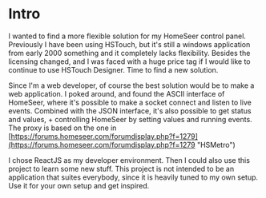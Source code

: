 # Intro #
I wanted to find a more flexible solution for my HomeSeer control panel. Previously I have been using HSTouch, but it's still a windows application from early 2000 something and it completely lacks flexibility. Besides the licensing changed, and I was faced with a huge price tag if I would like to continue to use HSTouch Designer. Time to find a new solution.

Since I'm a web developer, of course the best solution would be to make a web application. I poked around, and found the ASCII interface of HomeSeer, where it's possible to make a socket connect and listen to live events. Combined with the JSON interface, it's also possible to get status and values, + controlling HomeSeer by setting values and running events. The proxy is based on the one in [https://forums.homeseer.com/forumdisplay.php?f=1279](https://forums.homeseer.com/forumdisplay.php?f=1279 "HSMetro")

I chose ReactJS as my developer environment. Then I could also use this project to learn some new stuff. This project is not intended to be an application that suites everybody, since it is heavily tuned to my own setup. Use it for your own setup and get inspired.
